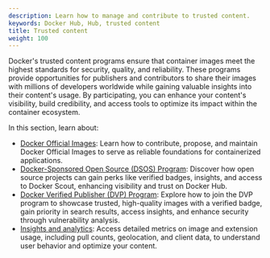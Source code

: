 ```yaml
---
description: Learn how to manage and contribute to trusted content.
keywords: Docker Hub, Hub, trusted content
title: Trusted content
weight: 100
---
```


Docker's trusted content programs ensure that container images meet the highest
standards for security, quality, and reliability. These programs provide
opportunities for publishers and contributors to share their images with
millions of developers worldwide while gaining valuable insights into their
content's usage. By participating, you can enhance your content's visibility,
build credibility, and access tools to optimize its impact within the container
ecosystem.

In this section, learn about:

- [Docker Official Images](./official-images.md): Learn how to contribute,
  propose, and maintain Docker Official Images to serve as reliable foundations
  for containerized applications.
- [Docker-Sponsored Open Source (DSOS) Program](dsos-program.md): Discover how
  open source projects can gain perks like verified badges, insights, and access
  to Docker Scout, enhancing visibility and trust on Docker Hub.
- [Docker Verified Publisher (DVP) Program](./dvp-program.md): Explore how to
  join the DVP program to showcase trusted, high-quality images with a verified
  badge, gain priority in search results, access insights, and enhance security
  through vulnerability analysis.
- [Insights and analytics](./insights-analytics.md): Access detailed metrics on
  image and extension usage, including pull counts, geolocation, and client
  data, to understand user behavior and optimize your content.